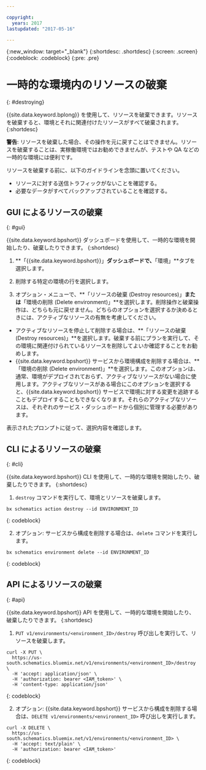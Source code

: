 ```yaml
---

copyright:
  years: 2017
lastupdated: "2017-05-16"

---
```

{:new_window: target="_blank"}
{:shortdesc: .shortdesc}
{:screen: .screen}
{:codeblock: .codeblock}
{:pre: .pre}

# 一時的な環境内のリソースの破棄
{: #destroying}

{{site.data.keyword.bplong}} を使用して、リソースを破棄できます。リソースを破棄すると、環境とそれに関連付けたリソースがすべて破棄されます。  
{:shortdesc}

**警告**: リソースを破棄した場合、その操作を元に戻すことはできません。リソースを破棄することは、実稼働環境ではお勧めできませんが、テストや QA などの一時的な環境には便利です。

リソースを破棄する前に、以下のガイドラインを念頭に置いてください。 
* リソースに対する送信トラフィックがないことを確認する。
* 必要なデータがすべてバックアップされていることを確認する。 


## GUI によるリソースの破棄
{: #gui}

{{site.data.keyword.bpshort}} ダッシュボードを使用して、一時的な環境を開始したり、破棄したりできます。
{:shortdesc}

1. **「{{site.data.keyword.bpshort}}」**ダッシュボードで、**「環境」**タブを選択します。

2. 削除する特定の環境の行を選択します。 

3. オプション・メニューで、**「リソースの破棄 (Destroy resources)」**または**「環境の削除 (Delete environment)」**を選択します。削除操作と破棄操作は、どちらも元に戻せません。どちらのオプションを選択するか決めるときには、アクティブなリソースの有無を考慮してください。
  * アクティブなリソースを停止して削除する場合は、**「リソースの破棄 (Destroy resources)」**を選択します。破棄する前にプランを実行して、その環境に関連付けられているリソースを削除してよいか確認することをお勧めします。
  * {{site.data.keyword.bpshort}} サービスから環境構成を削除する場合は、**「環境の削除 (Delete environment)」**を選択します。このオプションは、通常、環境がデプロイされておらず、アクティブなリソースがない場合に使用します。アクティブなリソースがある場合にこのオプションを選択すると、{{site.data.keyword.bpshort}} サービスで環境に対する変更を追跡することもデプロイすることもできなくなります。それらのアクティブなリソースは、それぞれのサービス・ダッシュボードから個別に管理する必要があります。
  
  表示されたプロンプトに従って、選択内容を確認します。 


## CLI によるリソースの破棄
{: #cli}

{{site.data.keyword.bpshort}} CLI を使用して、一時的な環境を開始したり、破棄したりできます。
{:shortdesc}

1. `destroy` コマンドを実行して、環境とリソースを破棄します。

  ```
  bx schematics action destroy --id ENVIRONMENT_ID
```
  {: codeblock}
  
2. オプション: サービスから構成を削除する場合は、`delete` コマンドを実行します。

  ```
  bx schematics environment delete --id ENVIRONMENT_ID
```
  {: codeblock}


## API によるリソースの破棄
{: #api}

{{site.data.keyword.bpshort}} API を使用して、一時的な環境を開始したり、破棄したりできます。
{:shortdesc}

1. `PUT v1/environments/<environment_ID>/destroy` 呼び出しを実行して、リソースを破棄します。

  ```
  curl -X PUT \
    https://us-south.schematics.bluemix.net/v1/environments/<environment_ID>/destroy \
    -H 'accept: application/json' \
    -H 'authorization: bearer <IAM_token>' \
    -H 'content-type: application/json'
  ```
  {: codeblock}

2. オプション: {{site.data.keyword.bpshort}} サービスから構成を削除する場合は、`DELETE v1/environments/<environment_ID>` 呼び出しを実行します。

  ```
  curl -X DELETE \
    https://us-south.schematics.bluemix.net/v1/environments/<environment_ID> \
    -H 'accept: text/plain' \
    -H 'authorization: bearer <IAM_token>'
  ```
  {: codeblock}
